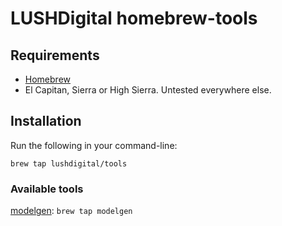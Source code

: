 # LUSHDigital homebrew-tools

## Requirements

- [Homebrew](https://github.com/Homebrew/brew)
- El Capitan, Sierra or High Sierra. Untested everywhere else.


## Installation

Run the following in your command-line:

`brew tap lushdigital/tools`

### Available tools

[modelgen](https://github.com/LUSHDigital/modelgen):
`brew tap modelgen`
